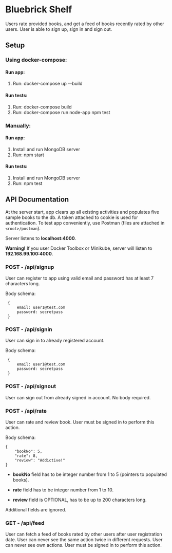 # **Bluebrick Shelf**

Users rate provided books, and get a feed of books recently rated by other users.
User is able to sign up, sign in and sign out.


## Setup

### Using docker-compose: 

#### Run app:
1. Run: docker-compose up --build

#### Run tests:
1. Run: docker-compose build
2. Run: docker-compose run node-app npm test

### Manually:

#### Run app:
1. Install and run MongoDB server
2. Run: npm start

#### Run tests:
1. Install and run MongoDB server
2. Run: npm test

## API Documentation

At the server start, app clears up all existing activities and populates five sample books to the db. A token attached to cookie is used for authentication. To test app conveniently, use Postman (files are attached in `<root>/postman`).

Server listens to **localhost:4000**.

**Warning!** If you user Docker Toolbox or Minikube, server will listen to **192.168.99.100:4000**.

### POST - /api/signup

User can register to app using valid email and password has at least 7 characters long.

Body schema:
~~~
 {
     email: user1@test.com
     password: secretpass
 }
~~~
### POST - /api/signin

User can sign in to already registered account.

Body schema:
~~~
 {
     email: user1@test.com
     password: secretpass
 }
~~~

### POST - /api/signout

User can sign out from already signed in account.
No body required.

### POST - /api/rate

User can rate and review book. User must be signed in to perform this action.

Body schema:
~~~
{
    "bookNo": 5,
    "rate": 8,
    "review": "Addictive!"
}
~~~

- **bookNo** field has to be integer number from 1 to 5 (pointers to populated books).

- **rate** field has to be integer number from 1 to 10.

- **review** field is OPTIONAL, has to be up to 200 characters long.

Additional fields are ignored.

### GET - /api/feed

User can fetch a feed of books rated by other users after user registration date. User can never see the same action twice in different requests. User can never see own actions. User must be signed in to perform this action.








